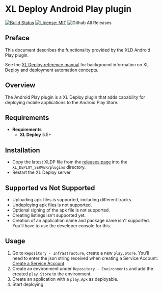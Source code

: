 # XL Deploy Android Play plugin

[![Build Status][xld-android-play-plugin-travis-image]][xld-android-play-plugin-travis-url]
[![License: MIT][xld-android-play-plugin-license-image]][xld-android-play-plugin-license-url]
![Github All Releases][xld-android-play-plugin-downloads-image]

[xld-android-play-plugin-travis-image]: https://travis-ci.org/xebialabs-community/xld-android-play-plugin.svg?branch=master
[xld-android-play-plugin-travis-url]: https://travis-ci.org/xebialabs-community/xld-android-play-plugin
[xld-android-play-plugin-license-image]: https://img.shields.io/badge/License-MIT-yellow.svg
[xld-android-play-plugin-license-url]: https://opensource.org/licenses/MIT
[xld-android-play-plugin-downloads-image]: https://img.shields.io/github/downloads/xebialabs-community/xld-android-play-plugin/total.svg


## Preface

This document describes the functionality provided by the XLD Android Play plugin.

See the [XL Deploy reference manual](https://docs.xebialabs.com/xl-deploy) for background information on XL Deploy and deployment automation concepts.  

## Overview

The Android Play plugin is a XL Deploy plugin that adds capability for deploying mobile applications to the Android Play Store.

## Requirements

* **Requirements**
	* **XL Deploy** 5.5+

## Installation #

* Copy the latest XLDP file from the [releases page](https://github.com/xebialabs-community/xld-android-play-plugin/releases) into the `XL_DEPLOY_SERVER/plugins` directory.
* Restart the XL Deploy server.

## Supported vs Not Supported #

* Uploading apk files is supported, including different tracks.
* Undeploying apk files is not supported.
* Optional signing of the apk file is not supported.
* Creating listings isn't supported yet.
* Creation of an application name and package name isn't supported. You'll have to use the developer console for this.

## Usage

1. Go to `Repository - Infrastructure`, create a new `play.Store`. You'll need to enter the json string received when creating a Service Account:
   [Create a Service Account](https://developers.google.com/android-publisher/getting_started#setting_up_api_access_clients)
2. Create an environment under `Repository - Environments` and add the created `play.Store` to the environment. 
3. Create an application with a `play.Apk` as deployable.
4. Start deploying
